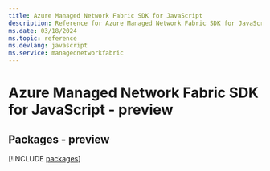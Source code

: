 ```yaml
---
title: Azure Managed Network Fabric SDK for JavaScript
description: Reference for Azure Managed Network Fabric SDK for JavaScript
ms.date: 03/18/2024
ms.topic: reference
ms.devlang: javascript
ms.service: managednetworkfabric
---
```

# Azure Managed Network Fabric SDK for JavaScript - preview
## Packages - preview
[!INCLUDE [packages](managed-network-fabric-index.md)]